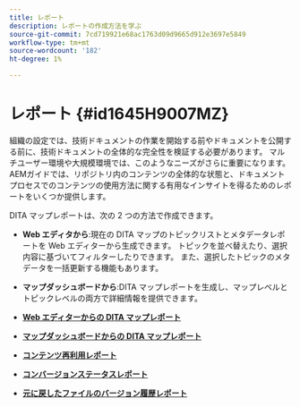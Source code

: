 ```yaml
---
title: レポート
description: レポートの作成方法を学ぶ
source-git-commit: 7cd719921e68ac1763d09d9665d912e3697e5849
workflow-type: tm+mt
source-wordcount: '182'
ht-degree: 1%

---
```



# レポート {#id1645H9007MZ}

組織の設定では、技術ドキュメントの作業を開始する前やドキュメントを公開する前に、技術ドキュメントの全体的な完全性を検証する必要があります。 マルチユーザー環境や大規模環境では、このようなニーズがさらに重要になります。 AEMガイドでは、リポジトリ内のコンテンツの全体的な状態と、ドキュメントプロセスでのコンテンツの使用方法に関する有用なインサイトを得るためのレポートをいくつか提供します。

DITA マップレポートは、次の 2 つの方法で作成できます。

- **Web エディタから**:現在の DITA マップのトピックリストとメタデータレポートを Web エディターから生成できます。 トピックを並べ替えたり、選択内容に基づいてフィルターしたりできます。 また、選択したトピックのメタデータを一括更新する機能もあります。
- **マップダッシュボードから**:DITA マップレポートを生成し、マップレベルとトピックレベルの両方で詳細情報を提供できます。

- **[Web エディターからの DITA マップレポート](reports-web-editor.md)**

- **[マップダッシュボードからの DITA マップレポート](reports-ditamap.md)**

- **[コンテンツ再利用レポート](reports-content-reuse.md)**

- **[コンバージョンステータスレポート](reports-convertion-status.md)**

- **[元に戻したファイルのバージョン履歴レポート](reports-reverted-file-version-history.md)**


